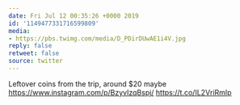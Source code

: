 ```yaml
---
date: Fri Jul 12 00:35:26 +0000 2019
id: '1149477331716599809'
media:
- https://pbs.twimg.com/media/D_PDirDUwAE1i4V.jpg
reply: false
retweet: false
source: twitter
---
```


Leftover coins from the trip, around $20 maybe https://www.instagram.com/p/BzyvIzqBspj/ https://t.co/IL2VriRmIp